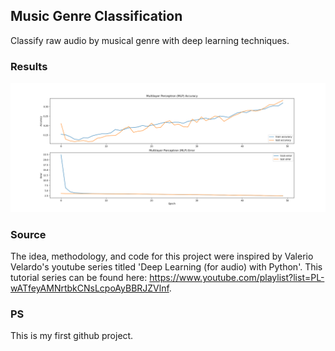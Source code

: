 ## Music Genre Classification
Classify raw audio by musical genre with deep learning techniques.

### Results
![My Results](mlp-graph.png)

### Source
The idea, methodology, and code for this project were inspired by Valerio
Velardo's youtube series titled 'Deep Learning (for audio) with Python'. This
tutorial series can be found here:
https://www.youtube.com/playlist?list=PL-wATfeyAMNrtbkCNsLcpoAyBBRJZVlnf.

### PS
This is my first github project.
